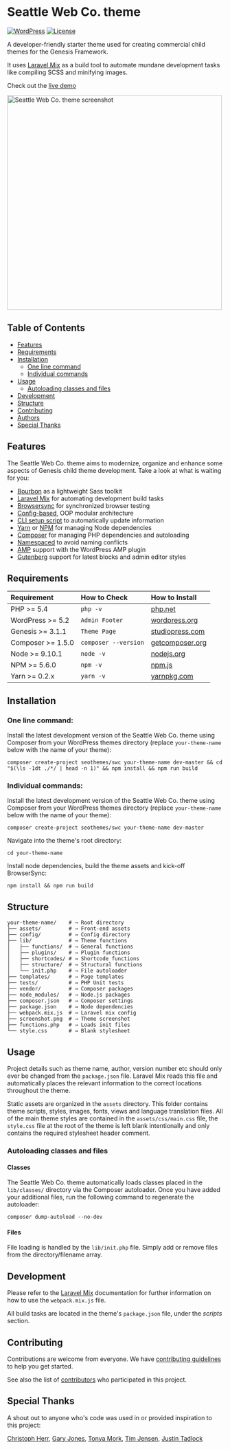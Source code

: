 # Seattle Web Co. theme

[![WordPress](https://img.shields.io/badge/wordpress-4.9.8%20tested-brightgreen.svg)]() [![License](https://img.shields.io/badge/license-GPL--3.0--or--later-blue.svg)](https://github.com/seothemes/swc/blob/master/LICENSE.md)

A developer-friendly starter theme used for creating commercial child themes for the Genesis Framework.

It uses [Laravel Mix](https://laravel.com/docs/5.8/mix) as a build tool to automate mundane development tasks like compiling SCSS and minifying images.

Check out the [live demo](https://demo.seothemes.com/genesis-starter)

<img src="https://seothemes.com/wp-content/uploads/edd/2019/09/swc-desktop.png" alt="Seattle Web Co. theme screenshot" width="500">

## Table of Contents

* [Features](#features)
* [Requirements](#requirements)
* [Installation](#installation)
    * [One line command](#one-line-command)
    * [Individual commands](#individual-commands)
* [Usage](#usage)
    * [Autoloading classes and files](#autoloading-classes-and-files)
* [Development](#development)
* [Structure](#structure)
* [Contributing](#contributing)
* [Authors](#authors)
* [Special Thanks](#special-thanks)

## Features

The Seattle Web Co. theme aims to modernize, organize and enhance some aspects of Genesis child theme development. Take a look at what is waiting for you:

- [Bourbon](https://github.com/seothemes/swc/tree/master/assets/scss) as a lightweight Sass toolkit
- [Laravel Mix](https://laravel.com/docs/5.8/mix) for automating development build tasks
- [Browsersync](https://browsersync.io/) for synchronized browser testing
- [Config-based](https://www.alainschlesser.com/config-files-for-reusable-code/), OOP modular architecture
- [CLI setup script](#setup) to automatically update information
- [Yarn](https://yarnpkg.com/lang/en/docs/install/#mac-stable) or [NPM](https://www.npmjs.com/) for managing Node dependencies
- [Composer](https://getcomposer.org/) for managing PHP dependencies and autoloading
- [Namespaced](http://php.net/manual/en/language.namespaces.basics.php) to avoid naming conflicts
- [AMP](https://wordpress.org/plugins/amp/) support with the WordPress AMP plugin
- [Gutenberg](https://wordpress.org/plugins/gutenberg/) support for latest blocks and admin editor styles

## Requirements

| Requirement | How to Check | How to Install |
| :---------- | :----------- | :------------- |
| PHP >= 5.4 | `php -v` | [php.net](http://php.net/manual/en/install.php) |
| WordPress >= 5.2 | `Admin Footer` | [wordpress.org](https://codex.wordpress.org/Installing_WordPress) |
| Genesis >= 3.1.1 | `Theme Page` | [studiopress.com](http://www.shareasale.com/r.cfm?b=346198&u=1459023&m=28169&urllink=&afftrack=) |
| Composer >= 1.5.0 | `composer --version` | [getcomposer.org](https://getcomposer.org/doc/00-intro.md#installation-linux-unix-osx) |
| Node >= 9.10.1 | `node -v` | [nodejs.org](https://nodejs.org/) |
| NPM >= 5.6.0 | `npm -v` | [npm.js](https://www.npmjs.com/) |
| Yarn >= 0.2.x | `yarn -v` | [yarnpkg.com](https://yarnpkg.com/lang/en/docs/install/#mac-stable) |

## Installation

### One line command:

Install the latest development version of the Seattle Web Co. theme using Composer from your WordPress themes directory (replace `your-theme-name` below with the name of your theme):

```shell
composer create-project seothemes/swc your-theme-name dev-master && cd "$(\ls -1dt ./*/ | head -n 1)" && npm install && npm run build
```

### Individual commands:

Install the latest development version of the Seattle Web Co. theme using Composer from your WordPress themes directory (replace `your-theme-name` below with the name of your theme):

```shell
composer create-project seothemes/swc your-theme-name dev-master
```

Navigate into the theme's root directory:

```shell
cd your-theme-name
```

Install node dependencies, build the theme assets and kick-off BrowserSync:

```shell
npm install && npm run build
```

## Structure

```shell
your-theme-name/    # → Root directory
├── assets/         # → Front-end assets
├── config/         # → Config directory
├── lib/            # → Theme functions
│   ├── functions/  # → General functions
│   ├── plugins/    # → Plugin functions
│   ├── shortcodes/ # → Shortcode functions
│   ├── structure/  # → Structural functions
│   └── init.php    # → File autoloader 
├── templates/      # → Page templates
├── tests/          # → PHP Unit tests
├── vendor/         # → Composer packages
├── node_modules/   # → Node.js packages
├── composer.json   # → Composer settings
├── package.json    # → Node dependencies
├── webpack.mix.js  # → Laravel mix config
├── screenshot.png  # → Theme screenshot
├── functions.php   # → Loads init files
└── style.css       # → Blank stylesheet
```

## Usage

Project details such as theme name, author, version number etc should only ever be changed from the `package.json` file. Laravel Mix reads this file and automatically places the relevant information to the correct locations throughout the theme. 

Static assets are organized in the `assets` directory. This folder contains theme scripts, styles, images, fonts, views and language translation files. All of the main theme styles are contained in the `assets/css/main.css` file, the `style.css` file at the root of the theme is left blank intentionally and only contains the required stylesheet header comment. 

### Autoloading classes and files

#### Classes

The Seattle Web Co. theme automatically loads classes placed in the `lib/classes/` directory via the Composer autoloader. Once you have added your additional files, run the following command to regenerate the autoloader:

```shell
composer dump-autoload --no-dev
```

#### Files

File loading is handled by the `lib/init.php` file. Simply add or remove files from the directory/filename array. 

## Development

Please refer to the [Laravel Mix](https://laravel.com/docs/5.8/mix) documentation for further information on how to use the `webpack.mix.js` file.

All build tasks are located in the theme's `package.json` file, under the *scripts* section.

## Contributing

Contributions are welcome from everyone. We have [contributing guidelines](https://github.com/seothemes/swc/blob/master/.github/CONTRIBUTING.md) to help you get started.

See also the list of [contributors](https://github.com/seothemes/swc/graphs/contributors) who participated in this project.

## Special Thanks

A shout out to anyone who's code was used in or provided inspiration to this project:

<a href="https://github.com/christophherr/" target="_blank">Christoph Herr</a>, 
<a href="https://github.com/garyjones/" target="_blank">Gary Jones</a>, 
<a href="https://github.com/hellofromtonya/" target="_blank">Tonya Mork</a>, 
<a href="https://github.com/timothyjensen/" target="_blank">Tim Jensen</a>, 
<a href="https://github.com/justintadlock/" target="_blank">Justin Tadlock</a> 
